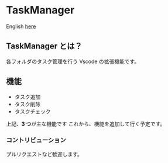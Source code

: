 # TaskManager

English [here](https://github.com/kaedeek/TaskManager/blob/main/README-en.md)

## TaskManager とは？

各フォルダのタスク管理を行う Vscode の拡張機能です。

## 機能

- タスク追加
- タスク削除
- タスクチェック

上記、**3 つ**が主な機能です
これから、機能を追加して行く予定です。

### コントリビューション

プルリクエストなど歓迎します。
